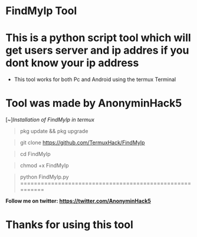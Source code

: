 # FindMyIp Tool #
# This is a python script tool which will get users server and ip addres if you dont know your ip address #
* This tool works for both Pc and Android using the termux Terminal
# Tool was made by AnonyminHack5

[~]*Installation of FindMyIp in termux*

> pkg update && pkg upgrade

> git clone https://github.com/TermuxHack/FindMyIp

> cd FindMyIp

> chmod +x FindMyIp

> python FindMyIp.py
=========================================================

**Follow me on twitter: https://twitter.com/AnonyminHack5**

# Thanks for using this tool
